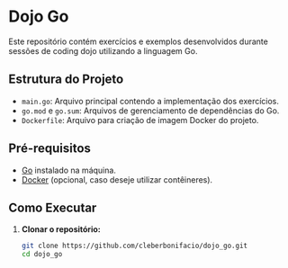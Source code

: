 # Dojo Go

Este repositório contém exercícios e exemplos desenvolvidos durante sessões de coding dojo utilizando a linguagem Go.

## Estrutura do Projeto

- `main.go`: Arquivo principal contendo a implementação dos exercícios.
- `go.mod` e `go.sum`: Arquivos de gerenciamento de dependências do Go.
- `Dockerfile`: Arquivo para criação de imagem Docker do projeto.

## Pré-requisitos

- [Go](https://golang.org/doc/install) instalado na máquina.
- [Docker](https://docs.docker.com/get-docker/) (opcional, caso deseje utilizar contêineres).

## Como Executar

1. **Clonar o repositório:**

   ```bash
   git clone https://github.com/cleberbonifacio/dojo_go.git
   cd dojo_go
